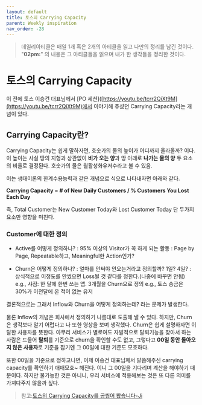 ```yaml
---
layout: default
title: 토스의 Carrying Capacity
parent: Weekly inspiration
nav_order: -28
---
```



> 데일리아티클은 매일 1개 혹은 2개의 아티클을 읽고 나만의 정리를 남긴 것이다. "**02pm:**" 의 내용은 그 아티클들을 읽으며 내가 한 생각들을 정리한 것이다.

# 토스의 Carrying Capacity


이 전에 토스 이승건 대표님께서 [PO 세션]([https://youtu.be/tcrr2QiXt9M](https://youtu.be/tcrr2QiXt9M)에서 이야기해 주셨던 Carrying Capacity라는 개념이 있다.

## Carrying Capacity란?

Carrying Capacity는 쉽게 말하자면, 호숫가의 물의 높이가 어디까지 올라올까? 이다. 이 높이는 사실 땅의 지형과 상관없이 **비가 오는 양**과 땅 아래로 **나가는 물의 양** 두 요소의 비율로 결정된다. 호숫가의 물은 월활성화유저수라고 볼 수 있음.

이는 생태이론의 한계수용능력과 같은 개념으로 식으로 나타내자면 아래와 같다.

**Carrying Capacity = # of New Daily Customers / % Customers You Lost Each Day**

즉, Total Customer는 New Customer Today와 Lost Customer Today 단 두가지 요소만 영향을 미친다.

### Customer에 대한 정의
- Active를 어떻게 정의하나?
: 95% 이상의 Visitor가 꼭 하게 되는 활동
: Page by Page, Repeatable하고, Meaningful한 Action인가?

- Churn은 어떻게 정의하나?
: 얼마를 안써야 안오는거라고 정의할까? 1일? 4일?
: 상식적으로 이정도를 안썼으면 Loss될 것 같다를 정한다.(나중에 바꾸면 안됨)
e.g., 샤잠: 한 달에 한번 쓰는 앱. 3개월을 Churn으로 정의
e.g., 토스 송금은 30%가 이전달에 온 적이 없는 유저

결론적으로는 그래서 Inflow와 Churn을 어떻게 정의하는데? 라는 문제가 발생한다.

물론 Inflow의 개념은 회사에서 정의하기 나름대로 도출해 낼 수 있다. 하지만, Churn은 생각보다 알기 어렵다고 나 또한 영상을 보며 생각했다. Churn은 쉽게 설명하자면 이탈한 사용자를 뜻한다. 아무리 서비스가 별로여도 자발적으로 탈퇴기능을 찾아서 하는 사람은 드물어 **탈퇴**를 기준으로 churn을 확인할 수도 없고, 그렇다고 **00일 동안 돌아오지 않은 사용자**로 기준을 잡기엔 그 00일에 대한 기준도 모호하다.

또한 00일을 기준으로 정하고나면, 이제 이승건 대표님께서 말씀해주신 carrying capacity를 확인하기 애매모호~ 해진다. 이니 그 00일을 기다리며 계산을 해야하기 때문이다. 하지만 불가능한 것은 아니니, 우리 서비스에 적용해보는 것은 또 다른 의미를 가져다주지 않을까 싶다.


> 참고:[토스의 Carrying Capacity를 곱씹어 봤습니다-Ji](https://brunch.co.kr/@jidesign/85)